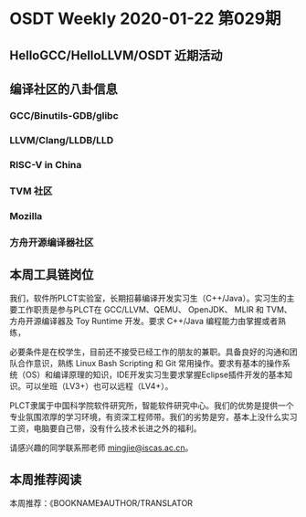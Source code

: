 # OSDT Weekly 2020-01-22 第029期

## HelloGCC/HelloLLVM/OSDT 近期活动

## 编译社区的八卦信息

### GCC/Binutils-GDB/glibc

### LLVM/Clang/LLDB/LLD

### RISC-V in China

### TVM 社区

### Mozilla

### 方舟开源编译器社区

## 本周工具链岗位

我们，软件所PLCT实验室，长期招募编译开发实习生（C++/Java）。实习生的主要工作职责是参与PLCT在 GCC/LLVM、QEMU、 OpenJDK、 MLIR 和 TVM、 方舟开源编译器及 Toy Runtime 开发。要求 C++/Java 编程能力由掌握或者熟练，

必要条件是在校学生，目前还不接受已经工作的朋友的兼职。具备良好的沟通和团队合作意识，熟练 Linux Bash Scripting 和 Git 常用操作。要求有基本的操作系统（OS）和编译原理的知识，IDE开发实习生要求掌握Eclipse插件开发的基本知识。可以坐班（LV3+）也可以远程（LV4+）。

PLCT隶属于中国科学院软件研究所，智能软件研究中心。我们的优势是提供一个专业氛围浓厚的学习环境，有资深工程师带。我们的劣势是穷，基本上没什么实习工资，电脑要自己带，没有什么技术长进之外的福利。

请感兴趣的同学联系邢老师 mingjie@iscas.ac.cn。

## 本周推荐阅读

本周推荐：《BOOKNAME》AUTHOR/TRANSLATOR
